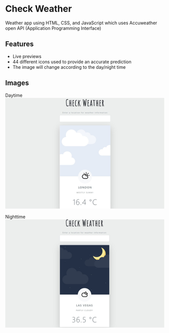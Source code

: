 
# Check Weather  

Weather app using HTML, CSS, and JavaScript
which uses Accuweather open API  (Application Programming Interface)



## Features

- Live previews
- 44 different icons used to provide an accurate prediction 
- The image will change according to the day/night time

## Images

Daytime
<img src = "img/day%20.jpg">

Nighttime
<img src = "img/night%20.jpg">
